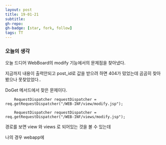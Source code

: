 ```yaml
---
layout: post
title: 19-01-21
subtitle: 
gh-repo: 
gh-badge: [star, fork, follow]
tags: TT
---
```


### 오늘의 생각 

오늘 드디어 WebBoard의 modify 기능에서의 문제점을 찾아냈다.

지금까지 내용이 출력안되고 post_id로 값을 받으려 하면 404가 떴었는데 곰곰히 찾아봤으나 못찾았었다..

DoGet 메서드에서 찾은 문제이다.

~~~
    RequestDispatcher requestDispatcher = req.getRequestDispatcher("/WEB-INF/view/modify.jsp");

    RequestDispatcher requestDispatcher = req.getRequestDispatcher("/WEB-INF/views/modify.jsp");
~~~

경로를 보면 view 와 views 로 되어있는 것을 볼 수 있는데

나의 경우 webapp에 
